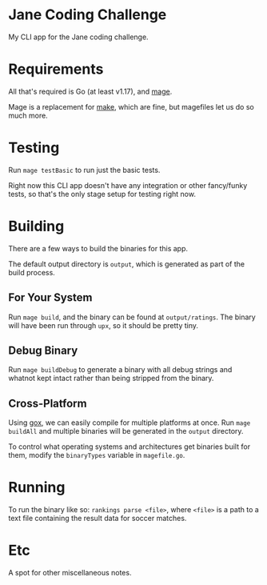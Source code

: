 Jane Coding Challenge
=====================

My CLI app for the Jane coding challenge.

# Requirements

All that's required is Go (at least v1.17), and [mage](https://magefile.org/).

Mage is a replacement for
[make](https://www.gnu.org/software/make/manual/make.html), which are fine, but
magefiles let us do so much more.

# Testing

Run `mage testBasic` to run just the basic tests.

Right now this CLI app doesn't have any integration or other fancy/funky tests,
so that's the only stage setup for testing right now.

# Building

There are a few ways to build the binaries for this app.

The default output directory is `output`, which is generated as part of the
build process.

## For Your System

Run `mage build`, and the binary can be found at `output/ratings`. The binary
will have been run through `upx`, so it should be pretty tiny.

## Debug Binary

Run `mage buildDebug` to generate a binary with all debug strings and whatnot
kept intact rather than being stripped from the binary.

## Cross-Platform

Using [gox](https://github.com/mitchellh/gox), we can easily compile for
multiple platforms at once. Run `mage buildAll` and multiple binaries will be
generated in the `output` directory.

To control what operating systems and architectures get binaries built for them,
modify the `binaryTypes` variable in `magefile.go`.

# Running 

To run the binary like so: `rankings parse <file>`, where `<file>` is a path to
a text file containing the result data for soccer matches.

# Etc

A spot for other miscellaneous notes.
